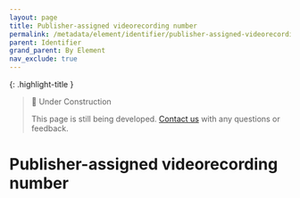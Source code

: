 ```yaml
---
layout: page
title: Publisher-assigned videorecording number
permalink: /metadata/element/identifier/publisher-assigned-videorecording-number/
parent: Identifier
grand_parent: By Element
nav_exclude: true
---
```


{: .highlight-title }
> 🚧 Under Construction
>
> This page is still being developed. [Contact us](/metadata-documentation/contact/) with any questions or feedback.

# Publisher-assigned videorecording number